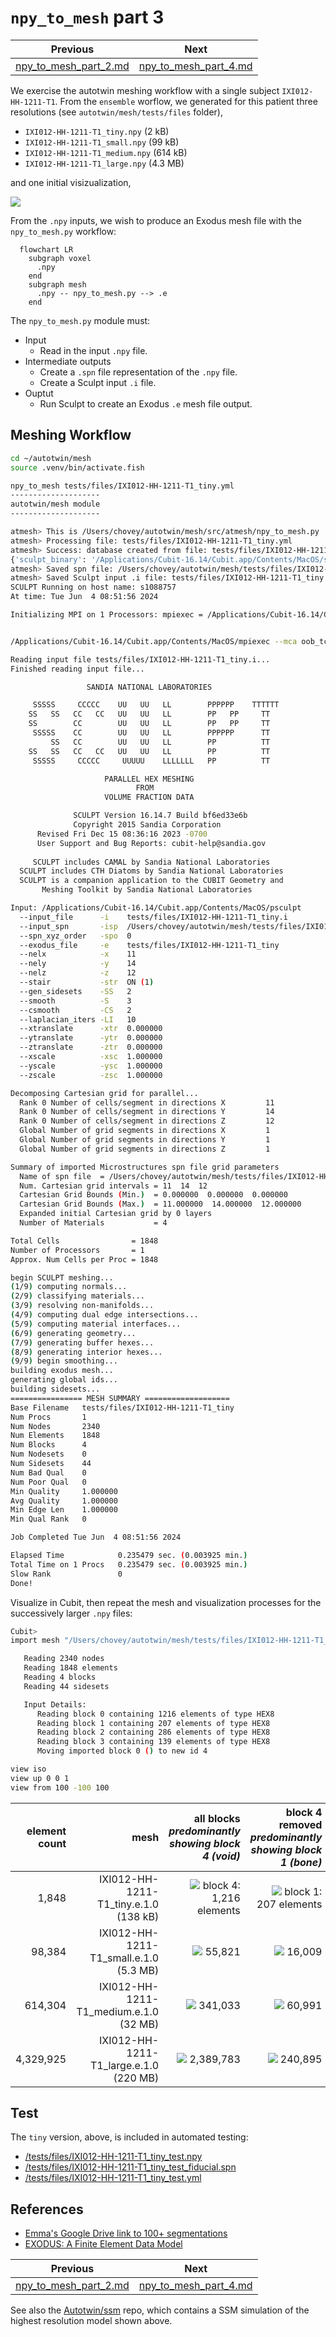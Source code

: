 # `npy_to_mesh` part 3

Previous | Next
:---: | :---:
[npy_to_mesh_part_2.md](npy_to_mesh_part_2.md) | [npy_to_mesh_part_4.md](npy_to_mesh_part_4.md) 

We exercise the autotwin meshing workflow with a
single subject `IXI012-HH-1211-T1`.
From the `ensemble` worflow, we generated for this patient three resolutions
(see `autotwin/mesh/tests/files` folder),

* `IXI012-HH-1211-T1_tiny.npy` (2 kB)
* `IXI012-HH-1211-T1_small.npy` (99 kB)
* `IXI012-HH-1211-T1_medium.npy` (614 kB)
* `IXI012-HH-1211-T1_large.npy` (4.3 MB)

and one initial visizualization,

![](figs/IXI012-HH-1211-T1_visualize_mid-sagittal.png)

From the `.npy` inputs, we wish to produce an Exodus mesh file with the
`npy_to_mesh.py` workflow:

```mermaid
  flowchart LR
    subgraph voxel
      .npy
    end
    subgraph mesh
      .npy -- npy_to_mesh.py --> .e
    end
```

The `npy_to_mesh.py` module must:

* Input
  * Read in the input `.npy` file.
* Intermediate outputs
  * Create a `.spn` file representation of the `.npy` file.
  * Create a Sculpt input `.i` file.
* Ouptut
  * Run Sculpt to create an Exodus `.e` mesh file output.

## Meshing Workflow

```bash
cd ~/autotwin/mesh
source .venv/bin/activate.fish

npy_to_mesh tests/files/IXI012-HH-1211-T1_tiny.yml
--------------------
autotwin/mesh module
--------------------

atmesh> This is /Users/chovey/autotwin/mesh/src/atmesh/npy_to_mesh.py
atmesh> Processing file: tests/files/IXI012-HH-1211-T1_tiny.yml
atmesh> Success: database created from file: tests/files/IXI012-HH-1211-T1_tiny.yml
{'sculpt_binary': '/Applications/Cubit-16.14/Cubit.app/Contents/MacOS/sculpt', 'npy_input': '~/autotwin/mesh/tests/files/IXI012-HH-1211-T1_tiny.npy', 'scale_x': 1.0, 'scale_y': 1.0, 'scale_z': 1.0, 'translate_x': 0.0, 'translate_y': 0.0, 'translate_z': 0.0, 'spn_xyz_order': 0, 'yml_schema_version': 1.8}
atmesh> Saved spn file: /Users/chovey/autotwin/mesh/tests/files/IXI012-HH-1211-T1_tiny.spn
atmesh> Saved Sculpt input .i file: tests/files/IXI012-HH-1211-T1_tiny.i
SCULPT Running on host name: s1088757
At time: Tue Jun  4 08:51:56 2024

Initializing MPI on 1 Processors: mpiexec = /Applications/Cubit-16.14/Cubit.app/Contents/MacOS/mpiexec


/Applications/Cubit-16.14/Cubit.app/Contents/MacOS/mpiexec --mca oob_tcp_if_include lo0 --mca btl ^tcp -n 1 /Applications/Cubit-16.14/Cubit.app/Contents/MacOS/psculpt -i tests/files/IXI012-HH-1211-T1_tiny.i

Reading input file tests/files/IXI012-HH-1211-T1_tiny.i...
Finished reading input file...

                 SANDIA NATIONAL LABORATORIES

     SSSSS     CCCCC    UU   UU   LL        PPPPPP    TTTTTT
    SS   SS   CC   CC   UU   UU   LL        PP   PP     TT
    SS        CC        UU   UU   LL        PP   PP     TT
     SSSSS    CC        UU   UU   LL        PPPPPP      TT
         SS   CC        UU   UU   LL        PP          TT
    SS   SS   CC   CC   UU   UU   LL        PP          TT
     SSSSS     CCCCC     UUUUU    LLLLLLL   PP          TT

                     PARALLEL HEX MESHING
                            FROM
                     VOLUME FRACTION DATA

              SCULPT Version 16.14.7 Build bf6ed33e6b
              Copyright 2015 Sandia Corporation
      Revised Fri Dec 15 08:36:16 2023 -0700
      User Support and Bug Reports: cubit-help@sandia.gov
  
     SCULPT includes CAMAL by Sandia National Laboratories
  SCULPT includes CTH Diatoms by Sandia National Laboratories
  SCULPT is a companion application to the CUBIT Geometry and 
       Meshing Toolkit by Sandia National Laboratories

Input: /Applications/Cubit-16.14/Cubit.app/Contents/MacOS/psculpt
  --input_file      -i    tests/files/IXI012-HH-1211-T1_tiny.i                              
  --input_spn       -isp  /Users/chovey/autotwin/mesh/tests/files/IXI012-HH-1211-T1_tiny.spn
  --spn_xyz_order   -spo  0                                                                 
  --exodus_file     -e    tests/files/IXI012-HH-1211-T1_tiny                                
  --nelx            -x    11                                                                
  --nely            -y    14                                                                
  --nelz            -z    12                                                                
  --stair           -str  ON (1)                                                            
  --gen_sidesets    -SS   2                                                                 
  --smooth          -S    3                                                                 
  --csmooth         -CS   2                                                                 
  --laplacian_iters -LI   10                                                                
  --xtranslate      -xtr  0.000000                                                          
  --ytranslate      -ytr  0.000000                                                          
  --ztranslate      -ztr  0.000000                                                          
  --xscale          -xsc  1.000000                                                          
  --yscale          -ysc  1.000000                                                          
  --zscale          -zsc  1.000000                                                          

Decomposing Cartesian grid for parallel...
  Rank 0 Number of cells/segment in directions X         11
  Rank 0 Number of cells/segment in directions Y         14
  Rank 0 Number of cells/segment in directions Z         12
  Global Number of grid segments in directions X         1
  Global Number of grid segments in directions Y         1
  Global Number of grid segments in directions Z         1

Summary of imported Microstructures spn file grid parameters
  Name of spn file  = /Users/chovey/autotwin/mesh/tests/files/IXI012-HH-1211-T1_tiny.spn
  Num. Cartesian grid intervals = 11  14  12
  Cartesian Grid Bounds (Min.)  = 0.000000  0.000000  0.000000
  Cartesian Grid Bounds (Max.)  = 11.000000  14.000000  12.000000
  Expanded initial Cartesian grid by 0 layers
  Number of Materials           = 4

Total Cells                = 1848
Number of Processors       = 1
Approx. Num Cells per Proc = 1848

begin SCULPT meshing...
(1/9) computing normals...
(2/9) classifying materials...
(3/9) resolving non-manifolds...
(4/9) computing dual edge intersections...
(5/9) computing material interfaces...
(6/9) generating geometry...
(7/9) generating buffer hexes...
(8/9) generating interior hexes...
(9/9) begin smoothing...
building exodus mesh...
generating global ids...
building sidesets...
================ MESH SUMMARY ===================
Base Filename   tests/files/IXI012-HH-1211-T1_tiny
Num Procs       1
Num Nodes       2340
Num Elements    1848
Num Blocks      4
Num Nodesets    0
Num Sidesets    44
Num Bad Qual    0
Num Poor Qual   0
Min Quality     1.000000
Avg Quality     1.000000
Min Edge Len    1.000000
Min Qual Rank   0

Job Completed Tue Jun  4 08:51:56 2024

Elapsed Time            0.235479 sec. (0.003925 min.)
Total Time on 1 Procs   0.235479 sec. (0.003925 min.)
Slow Rank               0
Done!
```

Visualize in Cubit, then repeat the mesh and visualization processes for the successively larger `.npy` files:

```bash
Cubit>
import mesh "/Users/chovey/autotwin/mesh/tests/files/IXI012-HH-1211-T1_tiny.e.1.0" lite

   Reading 2340 nodes
   Reading 1848 elements
   Reading 4 blocks
   Reading 44 sidesets

   Input Details:
      Reading block 0 containing 1216 elements of type HEX8
      Reading block 1 containing 207 elements of type HEX8
      Reading block 2 containing 286 elements of type HEX8
      Reading block 3 containing 139 elements of type HEX8
      Moving imported block 0 () to new id 4

view iso
view up 0 0 1
view from 100 -100 100
```

element count | mesh | all blocks *predominantly showing block 4 (void)* | block 4 removed *predominantly showing block 1 (bone)* | block 1 removed *predominantly showing block 2 (csf)* | block 2 removed *predominantly showing block 3 (brain)*
---: | ---: | ---: | ---: | ---: | ---:
1,848 | IXI012-HH-1211-T1_tiny.e.1.0 (138 kB) | ![](figs/IXI012-HH-1211-T1_tiny_void.png) block 4: 1,216 elements | ![](figs/IXI012-HH-1211-T1_tiny_bone.png) block 1: 207 elements | ![](figs/IXI012-HH-1211-T1_tiny_csf.png) block 2: 286 elements | ![](figs/IXI012-HH-1211-T1_tiny_brain.png) block 3: 139 elements
98,384 | IXI012-HH-1211-T1_small.e.1.0 (5.3 MB) | ![](figs/IXI012-HH-1211-T1_small_void.png) 55,821 | ![](figs/IXI012-HH-1211-T1_small_bone.png) 16,009 | ![](figs/IXI012-HH-1211-T1_small_csf.png) 16,680 | ![](figs/IXI012-HH-1211-T1_small_brain.png) 9,874
614,304 | IXI012-HH-1211-T1_medium.e.1.0 (32 MB) | ![](figs/IXI012-HH-1211-T1_medium_void.png) 341,033 | ![](figs/IXI012-HH-1211-T1_medium_bone.png) 60,991 | ![](figs/IXI012-HH-1211-T1_medium_csf.png) 85,969 | ![](figs/IXI012-HH-1211-T1_small_brain.png) 126,311
4,329,925 | IXI012-HH-1211-T1_large.e.1.0 (220 MB) | ![](figs/IXI012-HH-1211-T1_large_void.png) 2,389,783 | ![](figs/IXI012-HH-1211-T1_large_bone.png) 240,895 | ![](figs/IXI012-HH-1211-T1_large_csf.png) 448,654 | ![](figs/IXI012-HH-1211-T1_large_brain.png) 1,250,593

## Test

The `tiny` version, above, is included in automated testing:

* [/tests/files/IXI012-HH-1211-T1_tiny_test.npy](/tests/files/IXI012-HH-1211-T1_tiny_test.npy)
* [/tests/files/IXI012-HH-1211-T1_tiny_test_fiducial.spn](/tests/files/IXI012-HH-1211-T1_tiny_test_fiducial.spn)
* [/tests/files/IXI012-HH-1211-T1_tiny_test.yml](/tests/files/IXI012-HH-1211-T1_tiny_test.yml)

## References

* [Emma's Google Drive link to 100+ segmentations](https://drive.google.com/drive/folders/158MXz03QCuockuRoSBpY-YuO4fni3RVD?usp=drive_link)
* [EXODUS: A Finite Element Data Model](https://sandialabs.github.io/seacas-docs/exodusII-new.pdf)

Previous | Next
:---: | :---:
[npy_to_mesh_part_2.md](npy_to_mesh_part_2.md) | [npy_to_mesh_part_4.md](npy_to_mesh_part_4.md) 

See also the [Autotwin/ssm](https://github.com/autotwin/ssm) repo, which contains a SSM simulation of the highest resolution model shown above.
